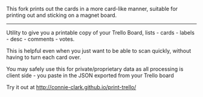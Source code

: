 This fork prints out the cards in a more card-like manner, suitable for printing out and sticking on a magnet board.

---
Utility to give you a printable copy of your Trello Board, lists - cards - labels - desc - comments - votes.

This is helpful even when you just want to be able to scan quickly, without having to turn each card over.

You may safely use this for private/proprietary data
as all processing is client side - you paste in the JSON exported from your Trello board

Try it out at
     http://connie-clark.github.io/print-trello/


